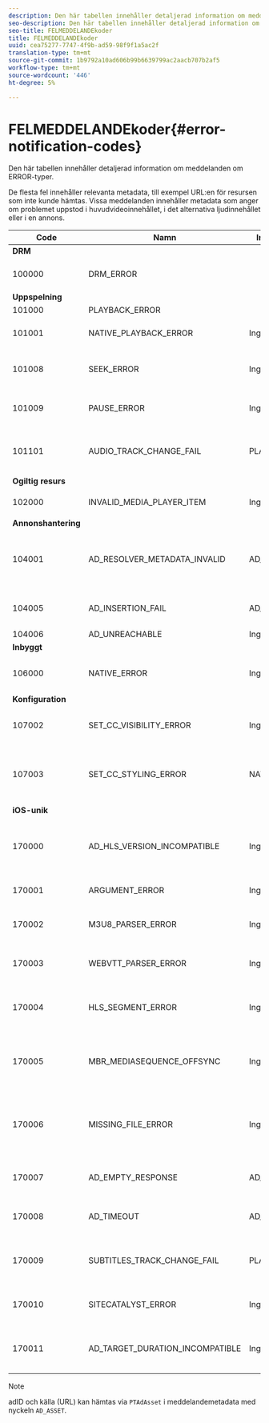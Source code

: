 ```yaml
---
description: Den här tabellen innehåller detaljerad information om meddelanden om ERROR-typer.
seo-description: Den här tabellen innehåller detaljerad information om meddelanden om ERROR-typer.
seo-title: FELMEDDELANDEkoder
title: FELMEDDELANDEkoder
uuid: cea75277-7747-4f9b-ad59-98f9f1a5ac2f
translation-type: tm+mt
source-git-commit: 1b9792a10ad606b99b6639799ac2aacb707b2af5
workflow-type: tm+mt
source-wordcount: '446'
ht-degree: 5%

---
```



# FELMEDDELANDEkoder{#error-notification-codes}

Den här tabellen innehåller detaljerad information om meddelanden om ERROR-typer.

<!--<a id="section_D29404228F5E4B818642CBA6A0D39546"></a>-->

De flesta fel innehåller relevanta metadata, till exempel URL:en för resursen som inte kunde hämtas. Vissa meddelanden innehåller metadata som anger om problemet uppstod i huvudvideoinnehållet, i det alternativa ljudinnehållet eller i en annons.

<table frame="all" colsep="1" rowsep="1" id="table_8B61210A406A45ACBE37FC29729DDE22"> 
 <thead> 
  <tr rowsep="1"> 
   <th colname="1" class="entry"> Code </th> 
   <th colname="2" class="entry"> Namn </th> 
   <th colname="3" class="entry"> InnerNotification </th> 
   <th colname="4" class="entry"> Metadatanycklar </th> 
   <th colname="5" class="entry"> Kommentarer </th> 
  </tr> 
 </thead>
 <tbody> 
  <tr rowsep="1"> 
   <td colname="1"><b>DRM</b> </td> 
   <td colname="2"> </td> 
   <td colname="3"> </td> 
   <td colname="4"> </td> 
   <td colname="5"> </td> 
  </tr> 
  <tr rowsep="1"> 
   <td colname="1"><span class="codeph"> 100000  </span> </td> 
   <td colname="2"><span class="codeph"> DRM_ERROR  </span> </td> 
   <td colname="3"> </td> 
   <td colname="4"><span class="codeph"> MAJOR_DRM_CODE  </span><span class="codeph"> MINOR_DRM_CODE -  </span><span class="codeph"> BESKRIVNING  </span> </td> 
   <td colname="5"></td> 
  </tr> 
  <tr rowsep="1"> 
   <td colname="1"><b>Uppspelning</b> </td> 
   <td colname="2"> </td> 
   <td colname="3"> </td> 
   <td colname="4"> </td> 
   <td colname="5"> </td> 
  </tr> 
  <tr rowsep="1"> 
   <td colname="1"><span class="codeph"> 101000  </span> </td> 
   <td colname="2"><span class="codeph"> PLAYBACK_ERROR  </span> </td> 
   <td colname="3"></td> 
   <td colname="4"></td> 
   <td colname="5"> </td> 
  </tr> 
  <tr rowsep="1"> 
   <td colname="1"><span class="codeph"> 101001  </span> </td> 
   <td colname="2"><span class="codeph"> NATIVE_PLAYBACK_ERROR  </span> </td> 
   <td colname="3"> Ingen </td> 
   <td colname="4"><span class="codeph"> BESKRIVNING  </span><span class="codeph"> INTERNAL_ERROR  </span><span class="codeph"> URL  </span> </td> 
   <td colname="5"> </td> 
  </tr> 
  <tr rowsep="1"> 
   <td colname="1"><span class="codeph"> 101008  </span> </td> 
   <td colname="2"><span class="codeph"> SEEK_ERROR  </span> </td> 
   <td colname="3"> Ingen </td> 
   <td colname="4"><span class="codeph"> BESKRIVNING</span> </td> 
   <td colname="5"> <p>Ett fel uppstod när en sökåtgärd utfördes. </p> </td> 
  </tr> 
  <tr rowsep="1"> 
   <td colname="1"><span class="codeph"> 101009  </span> </td> 
   <td colname="2"><span class="codeph"> PAUSE_ERROR  </span> </td> 
   <td colname="3"> Ingen </td> 
   <td colname="4"> <p>Ingen </p> </td> 
   <td colname="5"> <p>Ett fel uppstod när en paus skulle utföras. </p> </td> 
  </tr> 
  <tr rowsep="1"> 
   <td colname="1"><span class="codeph"> 101101  </span> </td> 
   <td colname="2"><span class="codeph"> AUDIO_TRACK_CHANGE_FAIL  </span> </td> 
   <td colname="3"><span class="codeph"> PLAYER_NOT_READY  </span> </td> 
   <td colname="4"> Ingen </td> 
   <td colname="5"> <p>  </p> <p>  </p>
    <!-- workaround for PDF having too much negative kerning in column 2 --> </td> 
  </tr> 
  <tr rowsep="1"> 
   <td colname="1"><b>Ogiltig resurs</b> </td> 
   <td colname="2"> </td> 
   <td colname="3"> </td> 
   <td colname="4"> </td> 
   <td colname="5"> </td> 
  </tr> 
  <tr rowsep="1"> 
   <td colname="1"><span class="codeph"> 102000  </span> </td> 
   <td colname="2"><span class="codeph"> INVALID_MEDIA_PLAYER_ITEM  </span> </td> 
   <td colname="3"> <p>Ingen </p> </td> 
   <td colname="4"> Ingen </td> 
   <td colname="5"> </td> 
  </tr> 
  <tr rowsep="1"> 
   <td colname="1"><b>Annonshantering</b> </td> 
   <td colname="2"> </td> 
   <td colname="3"> </td> 
   <td colname="4"> </td> 
   <td colname="5"> </td> 
  </tr> 
  <tr rowsep="1"> 
   <td colname="1"><span class="codeph"> 104001  </span> </td> 
   <td colname="2"><span class="codeph"> AD_RESOLVER_METADATA_INVALID  </span> </td> 
   <td colname="3"> <span class="codeph"> AD_NOT_INSERTED</span> </td> 
   <td colname="4"> <p>Ingen </p> </td> 
   <td colname="5"> <p>Det gick inte att matcha annonsen på grund av ett ogiltigt annonsmetadataformat. </p> </td> 
  </tr> 
  <tr rowsep="1"> 
   <td colname="1"><span class="codeph"> 104005  </span> </td> 
   <td colname="2"><span class="codeph"> AD_INSERTION_FAIL  </span> </td> 
   <td colname="3"> <span class="codeph"> AD_NOT_INSERTED  </span> </td> 
   <td colname="4"> <p>Ingen </p> </td> 
   <td colname="5"> <p>Ad resolving phase has failed. </p> </td> 
  </tr> 
  <tr rowsep="1"> 
   <td colname="1"><span class="codeph"> 104006  </span> </td> 
   <td colname="2"><span class="codeph"> AD_UNREACHABLE  </span> </td> 
   <td colname="3"> Ingen </td> 
   <td colname="4"> Ingen </td> 
   <td colname="5"> </td> 
  </tr> 
  <tr rowsep="1"> 
   <td colname="1"><b>Inbyggt</b> </td> 
   <td colname="2"> </td> 
   <td colname="3"> </td> 
   <td colname="4"> </td> 
   <td colname="5"> </td> 
  </tr> 
  <tr rowsep="1"> 
   <td colname="1"><span class="codeph"> 106000  </span> </td> 
   <td colname="2"><span class="codeph"> NATIVE_ERROR  </span> </td> 
   <td colname="3"> Ingen </td> 
   <td colname="4"> <span class="codeph"> INTERNAL_ERROR  </span> </td> 
   <td colname="5"> <p>Ett iOS-fel på låg nivå inträffade. </p> </td> 
  </tr> 
  <tr rowsep="1"> 
   <td colname="1"><b>Konfiguration</b> </td> 
   <td colname="2"> </td> 
   <td colname="3"> </td> 
   <td colname="4"> </td> 
   <td colname="5"> </td> 
  </tr> 
  <tr rowsep="1"> 
   <td colname="1"><span class="codeph"> 107002  </span> </td> 
   <td colname="2"><span class="codeph"> SET_CC_VISIBILITY_ERROR  </span> </td> 
   <td colname="3"> Ingen </td> 
   <td colname="4"> <p>Ingen </p> </td> 
   <td colname="5"> <p>Ett fel uppstod när CC-spåren skulle visas igen. </p> </td> 
  </tr> 
  <tr rowsep="1"> 
   <td colname="1"><span class="codeph"> 107003  </span> </td> 
   <td colname="2"><span class="codeph"> SET_CC_STYLING_ERROR  </span> </td> 
   <td colname="3"> <span class="codeph"> NATIVE_ERROR  </span> </td> 
   <td colname="4"> <p>Ingen </p> </td> 
   <td colname="5"> <p>Ett fel uppstod vid försök att ändra formateringsalternativen för CC-spåren. </p> </td> 
  </tr> 
  <tr rowsep="1"> 
   <td colname="1"><b>iOS-unik</b> </td> 
   <td colname="2"> </td> 
   <td colname="3"> </td> 
   <td colname="4"> </td> 
   <td colname="5"> </td> 
  </tr> 
  <tr rowsep="1"> 
   <td colname="1"><span class="codeph"> 170000  </span> </td> 
   <td colname="2"><span class="codeph"> AD_HLS_VERSION_INCOMPATIBLE  </span> </td> 
   <td colname="3"> Ingen </td> 
   <td colname="4"> <span class="codeph"> AD_ASSET</span> </td> 
   <td colname="5"> <p>HLS-versionen av annonserna är högre än HLS-versionen av innehållet. </p> </td> 
  </tr> 
  <tr rowsep="1"> 
   <td colname="1"><span class="codeph"> 170001  </span> </td> 
   <td colname="2"><span class="codeph"> ARGUMENT_ERROR  </span> </td> 
   <td colname="3"> Ingen </td> 
   <td colname="4"> Ingen </td> 
   <td colname="5"> <p>Argumentfel </p> </td> 
  </tr> 
  <tr rowsep="1"> 
   <td colname="1"><span class="codeph"> 170002  </span> </td> 
   <td colname="2"><span class="codeph"> M3U8_PARSER_ERROR  </span> </td> 
   <td colname="3"> Ingen </td> 
   <td colname="4"><span class="codeph"> BESKRIVNING  </span> </td> 
   <td colname="5"> <p>Det gick inte att parsa m3u8. </p> </td> 
  </tr> 
  <tr rowsep="1"> 
   <td colname="1"><span class="codeph"> 170003  </span> </td> 
   <td colname="2"><span class="codeph"> WEBVTT_PARSER_ERROR  </span> </td> 
   <td colname="3"> Ingen </td> 
   <td colname="4"> Ingen </td> 
   <td colname="5"> <p>Det gick inte att parsa WebVtt. </p> </td> 
  </tr> 
  <tr rowsep="1"> 
   <td colname="1"><span class="codeph"> 170004  </span> </td> 
   <td colname="2"><span class="codeph"> HLS_SEGMENT_ERROR  </span> </td> 
   <td colname="3"> Ingen </td> 
   <td colname="4"><span class="codeph"> BESKRIVNING  </span><span class="codeph"> URL  </span><span class="codeph"> INTERNAL_ERROR  </span> </td> 
   <td colname="5"> <p>Segmentet överskrider angiven bandbredd för variant. </p> </td> 
  </tr> 
  <tr rowsep="1"> 
   <td colname="1"><span class="codeph"> 170005  </span> </td> 
   <td colname="2"><span class="codeph"> MBR_MEDIASEQUENCE_OFFSYNC  </span> </td> 
   <td colname="3"> Ingen </td> 
   <td colname="4"> Ingen </td> 
   <td colname="5"> <p>Mediesekvensnumret är inte synkroniserat på alla HLS-strömmar i denna MBR. </p> </td> 
  </tr> 
  <tr rowsep="1"> 
   <td colname="1"><span class="codeph"> 170006  </span> </td> 
   <td colname="2"><span class="codeph"> MISSING_FILE_ERROR  </span> </td> 
   <td colname="3"> Ingen </td> 
   <td colname="4"><span class="codeph"> BESKRIVNING  </span><span class="codeph"> URL  </span><span class="codeph"> INTERNAL_ERROR  </span> </td> 
   <td colname="5"> <p>Filen saknas eller svarar inte. </p> <p>HTTP 404: Filen hittades inte. </p> </td> 
  </tr> 
  <tr rowsep="1"> 
   <td colname="1"><span class="codeph"> 170007  </span> </td> 
   <td colname="2"><span class="codeph"> AD_EMPTY_RESPONSE  </span> </td> 
   <td colname="3"><span class="codeph"> AD_INSERTION_FAIL  </span> </td> 
   <td colname="4"> Ingen </td> 
   <td colname="5"> <p>Det gick inte att hämta annonser. Tomt svar. </p> </td> 
  </tr> 
  <tr rowsep="1"> 
   <td colname="1"><span class="codeph"> 170008  </span> </td> 
   <td colname="2"><span class="codeph"> AD_TIMEOUT  </span> </td> 
   <td colname="3"><span class="codeph"> AD_INSERTION_FAIL  </span> </td> 
   <td colname="4"> Ingen </td> 
   <td colname="5"> <p>Det gick inte att hämta annonser. Timeoutfel. </p> </td> 
  </tr> 
  <tr rowsep="1"> 
   <td colname="1"><span class="codeph"> 170009  </span> </td> 
   <td colname="2"><span class="codeph"> SUBTITLES_TRACK_CHANGE_FAIL  </span> </td> 
   <td colname="3"><span class="codeph"> PLAYER_NOT_READY  </span> </td> 
   <td colname="4"> Ingen </td> 
   <td colname="5"> <p>Ett fel uppstod när undertextningsspåret ändrades. </p> </td> 
  </tr> 
  <tr rowsep="1"> 
   <td colname="1"><span class="codeph"> 170010  </span> </td> 
   <td colname="2"><span class="codeph"> SITECATALYST_ERROR  </span> </td> 
   <td colname="3"> Ingen </td> 
   <td colname="4"><span class="codeph"> BESKRIVNING  </span> </td> 
   <td colname="5"> <p>Platskatalysatorfel. Se beskrivning. </p> </td> 
  </tr> 
  <tr rowsep="1"> 
   <td colname="1"><span class="codeph"> 170011  </span> </td> 
   <td colname="2"><span class="codeph"> AD_TARGET_DURATION_INCOMPATIBLE  </span> </td> 
   <td colname="3"> Ingen </td> 
   <td colname="4"> <span class="codeph"> AD_ASSET</span> </td> 
   <td colname="5"> <p>Annonsens MÅLLÄNGD är längre än innehållets MÅLLÄNGD. </p> </td> 
  </tr> 
 </tbody> 
</table>

>[!NOTE]
>
>adID och källa (URL) kan hämtas via `PTAdAsset` i meddelandemetadata med nyckeln `AD_ASSET`.
